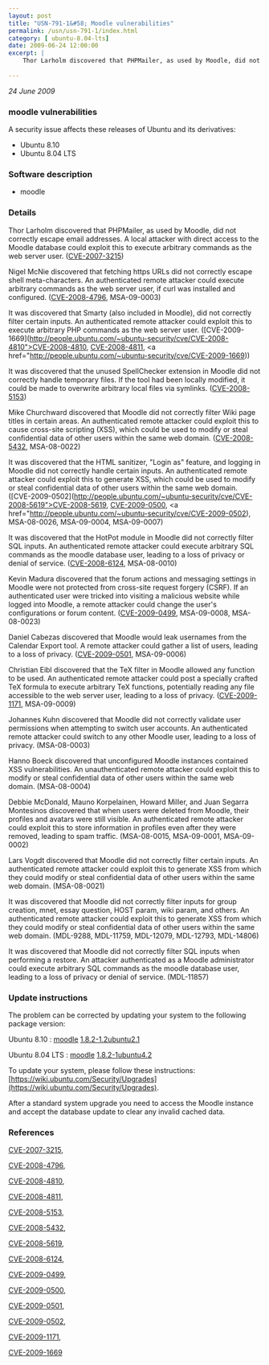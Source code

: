 ```yaml
---
layout: post
title: "USN-791-1&#58; Moodle vulnerabilities"
permalink: /usn/usn-791-1/index.html
category: [ ubuntu-8.04-lts]
date: 2009-06-24 12:00:00
excerpt: |
    Thor Larholm discovered that PHPMailer, as used by Moodle, did not correctly escape email addresses.  A local attacker with direct access to the Moodle database could exploit this to execute arbitrary commands as the web server user. ([CVE-2007-3215](http://people.ubuntu.com/~ubuntu-security/cve/CVE-2007-3215))
    
--- 
```

 
 

*24 June 2009*

### moodle vulnerabilities

A security issue affects these releases of Ubuntu and its derivatives:

* Ubuntu 8.10
* Ubuntu 8.04 LTS

### Software description

* moodle 

### Details

Thor Larholm discovered that PHPMailer, as used by Moodle, did not correctly escape email addresses. A local attacker with direct access to the Moodle database could exploit this to execute arbitrary commands as the web server user. ([CVE-2007-3215](http://people.ubuntu.com/~ubuntu-security/cve/CVE-2007-3215))

Nigel McNie discovered that fetching https URLs did not correctly escape shell meta-characters. An authenticated remote attacker could execute arbitrary commands as the web server user, if curl was installed and configured. ([CVE-2008-4796](http://people.ubuntu.com/~ubuntu-security/cve/CVE-2008-4796), MSA-09-0003)

It was discovered that Smarty (also included in Moodle), did not correctly filter certain inputs. An authenticated remote attacker could exploit this to execute arbitrary PHP commands as the web server user. ([CVE-2009-1669](http://people.ubuntu.com/~ubuntu-security/cve/CVE-2008-4810">CVE-2008-4810</a>, <a href="http://people.ubuntu.com/~ubuntu-security/cve/CVE-2008-4811">CVE-2008-4811</a>, <a href="http://people.ubuntu.com/~ubuntu-security/cve/CVE-2009-1669))

It was discovered that the unused SpellChecker extension in Moodle did not correctly handle temporary files. If the tool had been locally modified, it could be made to overwrite arbitrary local files via symlinks. ([CVE-2008-5153](http://people.ubuntu.com/~ubuntu-security/cve/CVE-2008-5153))

Mike Churchward discovered that Moodle did not correctly filter Wiki page titles in certain areas. An authenticated remote attacker could exploit this to cause cross-site scripting (XSS), which could be used to modify or steal confidential data of other users within the same web domain. ([CVE-2008-5432](http://people.ubuntu.com/~ubuntu-security/cve/CVE-2008-5432), MSA-08-0022)

It was discovered that the HTML sanitizer, &quot;Login as&quot; feature, and logging in Moodle did not correctly handle certain inputs. An authenticated remote attacker could exploit this to generate XSS, which could be used to modify or steal confidential data of other users within the same web domain. ([CVE-2009-0502](http://people.ubuntu.com/~ubuntu-security/cve/CVE-2008-5619">CVE-2008-5619</a>, <a href="http://people.ubuntu.com/~ubuntu-security/cve/CVE-2009-0500">CVE-2009-0500</a>, <a href="http://people.ubuntu.com/~ubuntu-security/cve/CVE-2009-0502), MSA-08-0026, MSA-09-0004, MSA-09-0007)

It was discovered that the HotPot module in Moodle did not correctly filter SQL inputs. An authenticated remote attacker could execute arbitrary SQL commands as the moodle database user, leading to a loss of privacy or denial of service. ([CVE-2008-6124](http://people.ubuntu.com/~ubuntu-security/cve/CVE-2008-6124), MSA-08-0010)

Kevin Madura discovered that the forum actions and messaging settings in Moodle were not protected from cross-site request forgery (CSRF). If an authenticated user were tricked into visiting a malicious website while logged into Moodle, a remote attacker could change the user&#39;s configurations or forum content. ([CVE-2009-0499](http://people.ubuntu.com/~ubuntu-security/cve/CVE-2009-0499), MSA-09-0008, MSA-08-0023)

Daniel Cabezas discovered that Moodle would leak usernames from the Calendar Export tool. A remote attacker could gather a list of users, leading to a loss of privacy. ([CVE-2009-0501](http://people.ubuntu.com/~ubuntu-security/cve/CVE-2009-0501), MSA-09-0006)

Christian Eibl discovered that the TeX filter in Moodle allowed any function to be used. An authenticated remote attacker could post a specially crafted TeX formula to execute arbitrary TeX functions, potentially reading any file accessible to the web server user, leading to a loss of privacy. ([CVE-2009-1171](http://people.ubuntu.com/~ubuntu-security/cve/CVE-2009-1171), MSA-09-0009)

Johannes Kuhn discovered that Moodle did not correctly validate user permissions when attempting to switch user accounts. An authenticated remote attacker could switch to any other Moodle user, leading to a loss of privacy. (MSA-08-0003)

Hanno Boeck discovered that unconfigured Moodle instances contained XSS vulnerabilities. An unauthenticated remote attacker could exploit this to modify or steal confidential data of other users within the same web domain. (MSA-08-0004)

Debbie McDonald, Mauno Korpelainen, Howard Miller, and Juan Segarra Montesinos discovered that when users were deleted from Moodle, their profiles and avatars were still visible. An authenticated remote attacker could exploit this to store information in profiles even after they were removed, leading to spam traffic. (MSA-08-0015, MSA-09-0001, MSA-09-0002)

Lars Vogdt discovered that Moodle did not correctly filter certain inputs. An authenticated remote attacker could exploit this to generate XSS from which they could modify or steal confidential data of other users within the same web domain. (MSA-08-0021)

It was discovered that Moodle did not correctly filter inputs for group creation, mnet, essay question, HOST param, wiki param, and others. An authenticated remote attacker could exploit this to generate XSS from which they could modify or steal confidential data of other users within the same web domain. (MDL-9288, MDL-11759, MDL-12079, MDL-12793, MDL-14806)

It was discovered that Moodle did not correctly filter SQL inputs when performing a restore. An attacker authenticated as a Moodle administrator could execute arbitrary SQL commands as the moodle database user, leading to a loss of privacy or denial of service. (MDL-11857) 

### Update instructions

The problem can be corrected by updating your system to the following package version:

Ubuntu 8.10
 : [moodle](https://launchpad.net/ubuntu/+source/moodle) <span> [1.8.2-1.2ubuntu2.1](https://launchpad.net/ubuntu/+source/moodle/1.8.2-1.2ubuntu2.1) </span> 

Ubuntu 8.04 LTS
 : [moodle](https://launchpad.net/ubuntu/+source/moodle) <span> [1.8.2-1ubuntu4.2](https://launchpad.net/ubuntu/+source/moodle/1.8.2-1ubuntu4.2) </span> 

To update your system, please follow these instructions: [https://wiki.ubuntu.com/Security/Upgrades](https://wiki.ubuntu.com/Security/Upgrades).

After a standard system upgrade you need to access the Moodle instance and accept the database update to clear any invalid cached data. 

### References

 
 [CVE-2007-3215](http://people.ubuntu.com/~ubuntu-security/cve/CVE-2007-3215), 

 [CVE-2008-4796](http://people.ubuntu.com/~ubuntu-security/cve/CVE-2008-4796), 

 [CVE-2008-4810](http://people.ubuntu.com/~ubuntu-security/cve/CVE-2008-4810), 

 [CVE-2008-4811](http://people.ubuntu.com/~ubuntu-security/cve/CVE-2008-4811), 

 [CVE-2008-5153](http://people.ubuntu.com/~ubuntu-security/cve/CVE-2008-5153), 

 [CVE-2008-5432](http://people.ubuntu.com/~ubuntu-security/cve/CVE-2008-5432), 

 [CVE-2008-5619](http://people.ubuntu.com/~ubuntu-security/cve/CVE-2008-5619), 

 [CVE-2008-6124](http://people.ubuntu.com/~ubuntu-security/cve/CVE-2008-6124), 

 [CVE-2009-0499](http://people.ubuntu.com/~ubuntu-security/cve/CVE-2009-0499), 

 [CVE-2009-0500](http://people.ubuntu.com/~ubuntu-security/cve/CVE-2009-0500), 

 [CVE-2009-0501](http://people.ubuntu.com/~ubuntu-security/cve/CVE-2009-0501), 

 [CVE-2009-0502](http://people.ubuntu.com/~ubuntu-security/cve/CVE-2009-0502), 

 [CVE-2009-1171](http://people.ubuntu.com/~ubuntu-security/cve/CVE-2009-1171), 

 [CVE-2009-1669](http://people.ubuntu.com/~ubuntu-security/cve/CVE-2009-1669)
 

